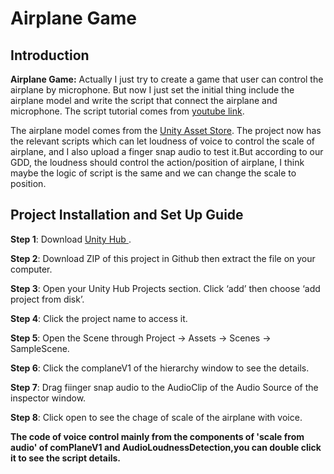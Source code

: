 <h1 align="left">Airplane Game</h1> 
<h2 align="left">Introduction</h2>

**Airplane Game:** Actually I just try to create a game that user can control the airplane by microphone. But now I just set the initial thing include the airplane model and write the script that connect the airplane and microphone. The script tutorial comes from <a href="https://www.youtube.com/watch?v=dzD0qP8viLw&list=PLkmEDZ0E8yk5x4hV5hUS4tGfuNurF54Ql">youtube link</a>. <br>

The airplane model comes from the <a href="https://assetstore.unity.com/packages/3d/vehicles/air/planes-choppers-polypack-194946">Unity Asset Store</a>.
The project now has the relevant scripts which can let loudness of voice to control the scale of airplane, and I also upload a finger snap audio to test it.But according to our GDD, the loudness should control the action/position of airplane, I think maybe the logic of script is the same and we can change the scale to position.

<h2 id="guide">Project Installation and Set Up Guide</h2>

**Step 1**: Download <a href="https://unity.com/download">Unity Hub </a>.

**Step 2**: Download ZIP of this project in Github then extract the file on your computer.

**Step 3**: Open your Unity Hub Projects section. Click ‘add’ then choose ‘add project from disk’.

**Step 4**: Click the project name to access it.

**Step 5**: Open the Scene through Project → Assets → Scenes → SampleScene.

**Step 6**: Click the complaneV1 of the hierarchy window to see the details. 

**Step 7**: Drag fiinger snap audio to the AudioClip of the Audio Source of the inspector window.

**Step 8**: Click open to see the chage of scale of the airplane with voice.


**The code of voice control mainly from the components of 'scale from audio' of comPlaneV1 and AudioLoudnessDetection,you can double click it to see the script details.**



